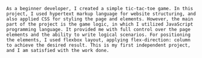 	As a beginner developer, I created a simple tic-tac-toe game. In this project, I used hypertext markup language for website structuring, and also applied CSS for styling the page and elements. However, the main part of the project is the game logic, in which I utilized JavaScript programming language. It provided me with full control over the page elements and the ability to write logical scenarios. For positioning the elements, I used flexbox layout, applying flex-direction: column to achieve the desired result. This is my first independent project, and I am satisfied with the work done.
